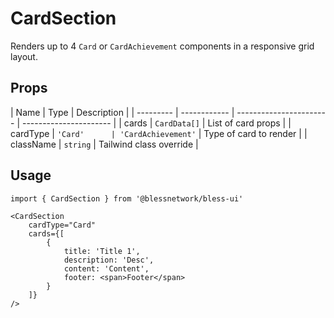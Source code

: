 # CardSection

Renders up to 4 `Card` or `CardAchievement` components in a responsive grid layout.

## Props

| Name      | Type         | Description             |
| --------- | ------------ | ----------------------- | ---------------------- |
| cards     | `CardData[]` | List of card props      |
| cardType  | `'Card'      | 'CardAchievement'`      | Type of card to render |
| className | `string`     | Tailwind class override |

## Usage

```tsx
import { CardSection } from '@blessnetwork/bless-ui'

<CardSection
	cardType="Card"
	cards={[
		{
			title: 'Title 1',
			description: 'Desc',
			content: 'Content',
			footer: <span>Footer</span>
		}
	]}
/>
```
